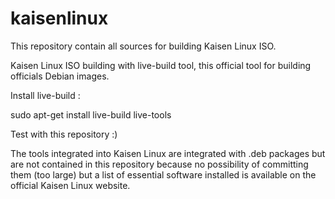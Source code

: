 # kaisenlinux

This repository contain all sources for building Kaisen Linux ISO. 

Kaisen Linux ISO building with live-build tool, this official tool for building officials Debian images.

Install live-build :

sudo apt-get install live-build live-tools 

Test with this repository :)

The tools integrated into Kaisen Linux are integrated with .deb packages but are not contained in this repository because no possibility of committing them (too large) but a list of essential software installed is available on the official Kaisen Linux website.
